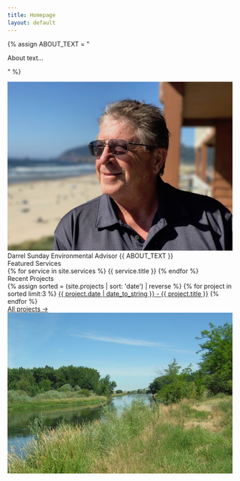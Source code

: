```yaml
---
title: Homepage
layout: default
---
```


{% assign ABOUT_TEXT = "

About text...

" %}

<!--
DO NOT EDIT BELOW THIS LINE
-->

<div class="about">
	<div class="about__image">
		<img src="/assets/sunday.jpg" alt="sunday">
	</div>
	<div class="about__content">
		<span class="about__content__name">Darrel Sunday</span>
		<span class="about__content__title">Environmental Advisor</span>
		<span class="about__content__text">
			{{ ABOUT_TEXT }}
		</span>
	</div>
</div>

<div class="featured-services">
	<span class="featured-services__header">Featured Services</span>
	<div class="featured-services__container">
		{% for service in site.services %}
		<span>{{ service.title }}</span>
		{% endfor %}
	</div>
</div>

<div class="recent-projects">
	<div class="recent-projects__content">
		<span class="recent-projects__content__header">Recent Projects</span>
		<div class="recent-projects__content__container">
			{% assign sorted = (site.projects | sort: 'date') | reverse %}
			{% for project in sorted limit:3 %}
			<a class="recent-projects__content__item" href="{{ project.url }}">{{ project.date | date_to_string }} - {{ project.title }}</a>
			{% endfor %}
		</div>
		<span class="recent-projects__content__footer"><a href="/projects">All projects &rarr;</a></span>
	</div>
	<div class="recent-projects__image">
		<img src="/assets/projects.jpg" alt="projects">
	</div>
</div>